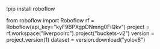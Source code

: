 !pip install roboflow

from roboflow import Roboflow
rf = Roboflow(api_key="kyF9BPXgpDNmng0FiQkv")
project = rf.workspace("liverpoolrc").project("buckets-v2")
version = project.version(1)
dataset = version.download("yolov8")
                
